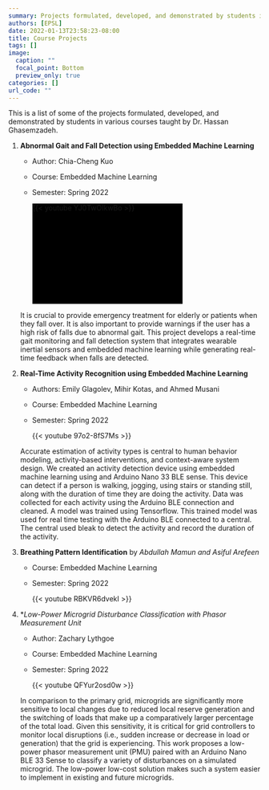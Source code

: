 ```yaml
---
summary: Projects formulated, developed, and demonstrated by students in various courses taught by Dr. Hassan.  
authors: [EPSL]
date: 2022-01-13T23:58:23-08:00
title: Course Projects
tags: []
image:
  caption: ""
  focal_point: Bottom
  preview_only: true
categories: []
url_code: ""
---
```

<!-- 
The format of each project listing follows 

SN. **Project Name** by *Student names*

    Summary or Abstract. [GitHub](Link) if available
    
    {{< youtube YJ0TwOIkwBo >}} - link of the youtube video demo

    To include image, add the image to this folder and use 
    ![](imageName.format)
-->

This is a list of some of the projects formulated, developed, and demonstrated by students in various courses taught by Dr. Hassan Ghasemzadeh.

1. **Abnormal Gait and Fall Detection using Embedded Machine Learning**
    - Author: Chia-Cheng Kuo
    - Course: Embedded Machine Learning
    - Semester: Spring 2022

        <div style="height:200px; width:300px; background:#000000; align:center">
        {{< youtube YJ0TwOIkwBo >}}
        </div>
        <p></p>

    It is crucial to provide emergency treatment for elderly or patients when they fall over. It is also important to provide warnings if the user has a high risk of falls due to abnormal gait. This project develops a real-time gait monitoring and fall detection system that integrates wearable inertial sensors and embedded machine learning while generating real-time feedback when falls are detected.
    <p></p>

2. **Real-Time Activity Recognition using Embedded Machine Learning**
    - Authors: Emily Glagolev, Mihir Kotas, and Ahmed Musani
    - Course: Embedded Machine Learning
    - Semester: Spring 2022

        {{< youtube 97o2-8fS7Ms >}}

    Accurate estimation of activity types is central to human behavior modeling, activity-based interventions, and context-aware system design. We created an activity detection device using embedded machine learning using and Arduino Nano 33 BLE sense. This device can detect if a person is walking, jogging, using stairs or standing still, along with the duration of time they are doing the activity. Data was collected for each activity using the Arduino BLE connection and cleaned. A model was trained using Tensorflow. This trained model was used for real time testing with the Arduino BLE connected to a central. The central used bleak to detect the activity and record the duration of the activity.

3. **Breathing Pattern Identification** by  *Abdullah Mamun and Asiful Arefeen*
    - Course: Embedded Machine Learning
    - Semester: Spring 2022

        {{< youtube RBKVR6dvekI >}}

4. **Low-Power Microgrid Disturbance Classification with Phasor Measurement Unit*
    - Author: Zachary Lythgoe
    - Course: Embedded Machine Learning
    - Semester: Spring 2022

        {{< youtube QFYur2osd0w >}}

    In comparison to the primary grid, microgrids are significantly more sensitive to local changes due to reduced local reserve generation and the switching of loads that make up a comparatively larger percentage of the total load. Given this sensitivity, it is critical for grid controllers to monitor local disruptions (i.e., sudden increase or decrease in load or generation) that the grid is experiencing. This work proposes a low-power phasor measurement unit (PMU) paired with an Arduino Nano BLE 33 Sense to classify a variety of disturbances on a simulated microgrid. The low-power low-cost solution makes such a system easier to implement in existing and future microgrids.
